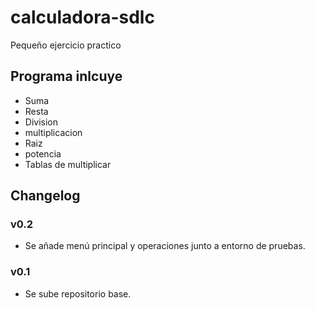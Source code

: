 # calculadora-sdlc

Pequeño ejercicio practico

## Programa inlcuye

- Suma
- Resta
- Division
- multiplicacion
- Raiz
- potencia
- Tablas de multiplicar

## Changelog

### v0.2

- Se añade menú principal y operaciones junto a entorno de pruebas.

### v0.1

- Se sube repositorio base.
